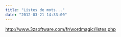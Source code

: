 ```yaml
---
title: "Listes de mots..."
date: "2012-03-21 14:33:00"
---
```

http://www.3zsoftware.com/fr/wordmagic/listes.php
